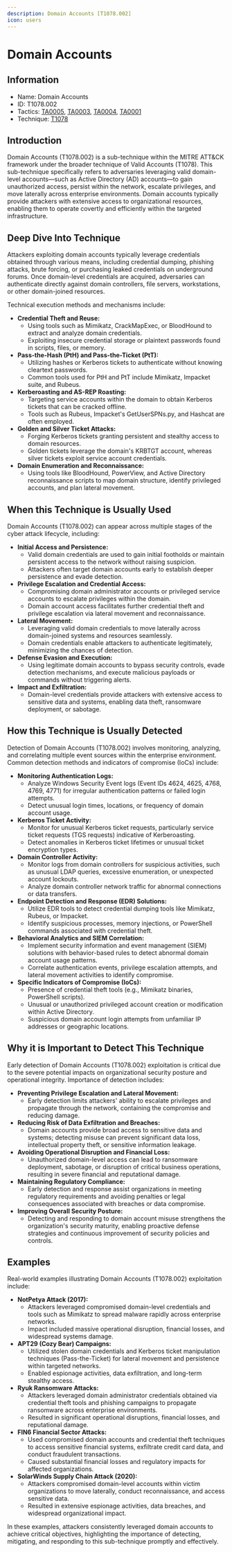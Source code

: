 ```yaml
---
description: Domain Accounts [T1078.002]
icon: users
---
```


# Domain Accounts

## Information

* Name: Domain Accounts
* ID: T1078.002
* Tactics: [TA0005](../), [TA0003](../../ta0003/), [TA0004](../../ta0004/), [TA0001](../../ta0001/)
* Technique: [T1078](./)

## Introduction

Domain Accounts (T1078.002) is a sub-technique within the MITRE ATT\&CK framework under the broader technique of Valid Accounts (T1078). This sub-technique specifically refers to adversaries leveraging valid domain-level accounts—such as Active Directory (AD) accounts—to gain unauthorized access, persist within the network, escalate privileges, and move laterally across enterprise environments. Domain accounts typically provide attackers with extensive access to organizational resources, enabling them to operate covertly and efficiently within the targeted infrastructure.

## Deep Dive Into Technique

Attackers exploiting domain accounts typically leverage credentials obtained through various means, including credential dumping, phishing attacks, brute forcing, or purchasing leaked credentials on underground forums. Once domain-level credentials are acquired, adversaries can authenticate directly against domain controllers, file servers, workstations, or other domain-joined resources.

Technical execution methods and mechanisms include:

* **Credential Theft and Reuse:**
  * Using tools such as Mimikatz, CrackMapExec, or BloodHound to extract and analyze domain credentials.
  * Exploiting insecure credential storage or plaintext passwords found in scripts, files, or memory.
* **Pass-the-Hash (PtH) and Pass-the-Ticket (PtT):**
  * Utilizing hashes or Kerberos tickets to authenticate without knowing cleartext passwords.
  * Common tools used for PtH and PtT include Mimikatz, Impacket suite, and Rubeus.
* **Kerberoasting and AS-REP Roasting:**
  * Targeting service accounts within the domain to obtain Kerberos tickets that can be cracked offline.
  * Tools such as Rubeus, Impacket's GetUserSPNs.py, and Hashcat are often employed.
* **Golden and Silver Ticket Attacks:**
  * Forging Kerberos tickets granting persistent and stealthy access to domain resources.
  * Golden tickets leverage the domain's KRBTGT account, whereas silver tickets exploit service account credentials.
* **Domain Enumeration and Reconnaissance:**
  * Using tools like BloodHound, PowerView, and Active Directory reconnaissance scripts to map domain structure, identify privileged accounts, and plan lateral movement.

## When this Technique is Usually Used

Domain Accounts (T1078.002) can appear across multiple stages of the cyber attack lifecycle, including:

* **Initial Access and Persistence:**
  * Valid domain credentials are used to gain initial footholds or maintain persistent access to the network without raising suspicion.
  * Attackers often target domain accounts early to establish deeper persistence and evade detection.
* **Privilege Escalation and Credential Access:**
  * Compromising domain administrator accounts or privileged service accounts to escalate privileges within the domain.
  * Domain account access facilitates further credential theft and privilege escalation via lateral movement and reconnaissance.
* **Lateral Movement:**
  * Leveraging valid domain credentials to move laterally across domain-joined systems and resources seamlessly.
  * Domain credentials enable attackers to authenticate legitimately, minimizing the chances of detection.
* **Defense Evasion and Execution:**
  * Using legitimate domain accounts to bypass security controls, evade detection mechanisms, and execute malicious payloads or commands without triggering alerts.
* **Impact and Exfiltration:**
  * Domain-level credentials provide attackers with extensive access to sensitive data and systems, enabling data theft, ransomware deployment, or sabotage.

## How this Technique is Usually Detected

Detection of Domain Accounts (T1078.002) involves monitoring, analyzing, and correlating multiple event sources within the enterprise environment. Common detection methods and indicators of compromise (IoCs) include:

* **Monitoring Authentication Logs:**
  * Analyze Windows Security Event logs (Event IDs 4624, 4625, 4768, 4769, 4771) for irregular authentication patterns or failed login attempts.
  * Detect unusual login times, locations, or frequency of domain account usage.
* **Kerberos Ticket Activity:**
  * Monitor for unusual Kerberos ticket requests, particularly service ticket requests (TGS requests) indicative of Kerberoasting.
  * Detect anomalies in Kerberos ticket lifetimes or unusual ticket encryption types.
* **Domain Controller Activity:**
  * Monitor logs from domain controllers for suspicious activities, such as unusual LDAP queries, excessive enumeration, or unexpected account lockouts.
  * Analyze domain controller network traffic for abnormal connections or data transfers.
* **Endpoint Detection and Response (EDR) Solutions:**
  * Utilize EDR tools to detect credential dumping tools like Mimikatz, Rubeus, or Impacket.
  * Identify suspicious processes, memory injections, or PowerShell commands associated with credential theft.
* **Behavioral Analytics and SIEM Correlation:**
  * Implement security information and event management (SIEM) solutions with behavior-based rules to detect abnormal domain account usage patterns.
  * Correlate authentication events, privilege escalation attempts, and lateral movement activities to identify compromise.
* **Specific Indicators of Compromise (IoCs):**
  * Presence of credential theft tools (e.g., Mimikatz binaries, PowerShell scripts).
  * Unusual or unauthorized privileged account creation or modification within Active Directory.
  * Suspicious domain account login attempts from unfamiliar IP addresses or geographic locations.

## Why it is Important to Detect This Technique

Early detection of Domain Accounts (T1078.002) exploitation is critical due to the severe potential impacts on organizational security posture and operational integrity. Importance of detection includes:

* **Preventing Privilege Escalation and Lateral Movement:**
  * Early detection limits attackers' ability to escalate privileges and propagate through the network, containing the compromise and reducing damage.
* **Reducing Risk of Data Exfiltration and Breaches:**
  * Domain accounts provide broad access to sensitive data and systems; detecting misuse can prevent significant data loss, intellectual property theft, or sensitive information leakage.
* **Avoiding Operational Disruption and Financial Loss:**
  * Unauthorized domain-level access can lead to ransomware deployment, sabotage, or disruption of critical business operations, resulting in severe financial and reputational damage.
* **Maintaining Regulatory Compliance:**
  * Early detection and response assist organizations in meeting regulatory requirements and avoiding penalties or legal consequences associated with breaches or data compromise.
* **Improving Overall Security Posture:**
  * Detecting and responding to domain account misuse strengthens the organization's security maturity, enabling proactive defense strategies and continuous improvement of security policies and controls.

## Examples

Real-world examples illustrating Domain Accounts (T1078.002) exploitation include:

* **NotPetya Attack (2017):**
  * Attackers leveraged compromised domain-level credentials and tools such as Mimikatz to spread malware rapidly across enterprise networks.
  * Impact included massive operational disruption, financial losses, and widespread systems damage.
* **APT29 (Cozy Bear) Campaigns:**
  * Utilized stolen domain credentials and Kerberos ticket manipulation techniques (Pass-the-Ticket) for lateral movement and persistence within targeted networks.
  * Enabled espionage activities, data exfiltration, and long-term stealthy access.
* **Ryuk Ransomware Attacks:**
  * Attackers leveraged domain administrator credentials obtained via credential theft tools and phishing campaigns to propagate ransomware across enterprise environments.
  * Resulted in significant operational disruptions, financial losses, and reputational damage.
* **FIN6 Financial Sector Attacks:**
  * Used compromised domain accounts and credential theft techniques to access sensitive financial systems, exfiltrate credit card data, and conduct fraudulent transactions.
  * Caused substantial financial losses and regulatory impacts for affected organizations.
* **SolarWinds Supply Chain Attack (2020):**
  * Attackers compromised domain-level accounts within victim organizations to move laterally, conduct reconnaissance, and access sensitive data.
  * Resulted in extensive espionage activities, data breaches, and widespread organizational impact.

In these examples, attackers consistently leveraged domain accounts to achieve critical objectives, highlighting the importance of detecting, mitigating, and responding to this sub-technique promptly and effectively.
